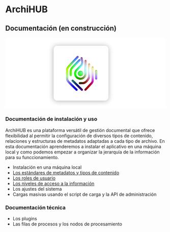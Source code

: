 # ArchiHUB
## Documentación (en construcción)

![logo](imagenes/logo.png)

### Documentación de instalación y uso

ArchiHUB es una plataforma versátil de gestión documental que ofrece flexibilidad al permitir la configuración de diversos tipos de contenido, relaciones y estructuras de metadatos adaptadas a cada tipo de archivo. En esta documentación aprenderemos a instalar el aplicativo en una máquina local y como podemos empezar a organizar la jerarquía de la información para su funccionamiento.

- Instalación en una máquina local
- [Los estándares de metadatos y tipos de contenido](estandares.md)
- [Los roles de usuario](roles.md)
- [Los niveles de acceso a la información](acceso.md)
- Los ajustes del sistema
- Cargas masivas usando el script de carga y la API de administración

### Documentación técnica

- Los plugins
- Las filas de procesos y los nodos de procesamiento